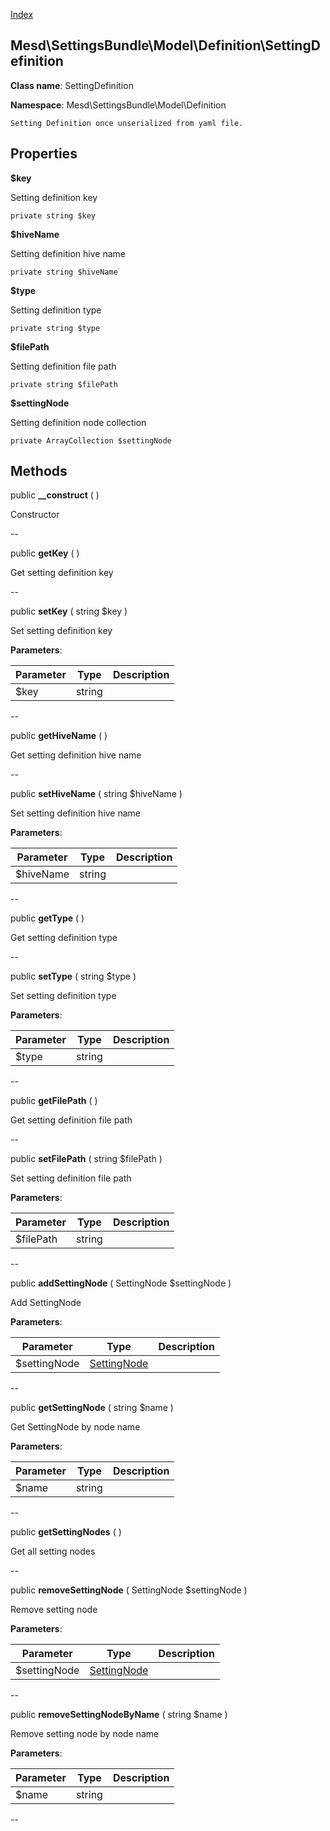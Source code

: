 [Index](ApiIndex.md)


Mesd\SettingsBundle\Model\Definition\SettingDefinition
---------------


**Class name**: SettingDefinition

**Namespace**: Mesd\SettingsBundle\Model\Definition







    Setting Definition once unserialized from yaml file.

    





Properties
----------


**$key**

Setting definition key



    private string $key






**$hiveName**

Setting definition hive name



    private string $hiveName






**$type**

Setting definition type



    private string $type






**$filePath**

Setting definition file path



    private string $filePath






**$settingNode**

Setting definition node collection



    private ArrayCollection $settingNode






Methods
-------


public **__construct** (  )


Constructor








--

public **getKey** (  )


Get setting definition key








--

public **setKey** ( string $key )


Set setting definition key








**Parameters**:

| Parameter | Type | Description |
|-----------|------|-------------|
| $key | string |  |

--

public **getHiveName** (  )


Get setting definition hive name








--

public **setHiveName** ( string $hiveName )


Set setting definition hive name








**Parameters**:

| Parameter | Type | Description |
|-----------|------|-------------|
| $hiveName | string |  |

--

public **getType** (  )


Get setting definition type








--

public **setType** ( string $type )


Set setting definition type








**Parameters**:

| Parameter | Type | Description |
|-----------|------|-------------|
| $type | string |  |

--

public **getFilePath** (  )


Get setting definition file path








--

public **setFilePath** ( string $filePath )


Set setting definition file path








**Parameters**:

| Parameter | Type | Description |
|-----------|------|-------------|
| $filePath | string |  |

--

public **addSettingNode** ( SettingNode $settingNode )


Add SettingNode








**Parameters**:

| Parameter | Type | Description |
|-----------|------|-------------|
| $settingNode | [SettingNode](Mesd-SettingsBundle-Model-Definition-SettingNode.md) |  |

--

public **getSettingNode** ( string $name )


Get SettingNode by node name








**Parameters**:

| Parameter | Type | Description |
|-----------|------|-------------|
| $name | string |  |

--

public **getSettingNodes** (  )


Get all setting nodes








--

public **removeSettingNode** ( SettingNode $settingNode )


Remove setting node








**Parameters**:

| Parameter | Type | Description |
|-----------|------|-------------|
| $settingNode | [SettingNode](Mesd-SettingsBundle-Model-Definition-SettingNode.md) |  |

--

public **removeSettingNodeByName** ( string $name )


Remove setting node by node name








**Parameters**:

| Parameter | Type | Description |
|-----------|------|-------------|
| $name | string |  |

--
